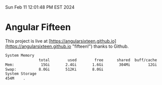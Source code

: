 Sun Feb 11 12:01:48 PM EST 2024

# Angular Fifteen


This project is live at [https://angularsixteen.github.io](https://angularsixteen.github.io "fifteen!") thanks to Github.

```bash
System Memory
               total        used        free      shared  buff/cache   available
Mem:            15Gi       2.4Gi       1.6Gi       304Mi        12Gi        12Gi
Swap:          8.0Gi       512Ki       8.0Gi
System Storage
454M	.
```
```bash
